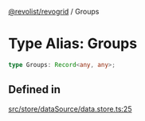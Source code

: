 [@revolist/revogrid](README.md) / Groups

# Type Alias: Groups

```ts
type Groups: Record<any, any>;
```

## Defined in

[src/store/dataSource/data.store.ts:25](https://github.com/revolist/revogrid/blob/0bf9217987a0038bc73b1aec64e1a3314302e790/src/store/dataSource/data.store.ts#L25)
